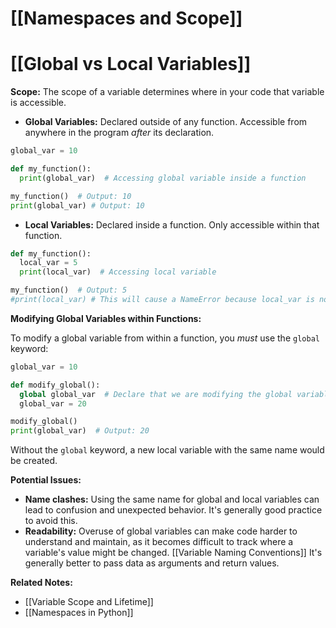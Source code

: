 # [[Namespaces and Scope]]
# [[Global vs Local Variables]] 
**Scope:**  The scope of a variable determines where in your code that variable is accessible.

* **Global Variables:** Declared outside of any function. Accessible from anywhere in the program *after* its declaration.

```python
global_var = 10

def my_function():
  print(global_var)  # Accessing global variable inside a function

my_function()  # Output: 10
print(global_var) # Output: 10
```

* **Local Variables:** Declared inside a function. Only accessible within that function.  

```python
def my_function():
  local_var = 5
  print(local_var)  # Accessing local variable

my_function()  # Output: 5
#print(local_var) # This will cause a NameError because local_var is not accessible here.
```

**Modifying Global Variables within Functions:**

To modify a global variable from within a function, you *must* use the `global` keyword:

```python
global_var = 10

def modify_global():
  global global_var  # Declare that we are modifying the global variable
  global_var = 20

modify_global()
print(global_var)  # Output: 20
```

Without the `global` keyword, a new local variable with the same name would be created.

**Potential Issues:**

* **Name clashes:** Using the same name for global and local variables can lead to confusion and unexpected behavior.  It's generally good practice to avoid this.
* **Readability:** Overuse of global variables can make code harder to understand and maintain, as it becomes difficult to track where a variable's value might be changed.  [[Variable Naming Conventions]]  It's generally better to pass data as arguments and return values.


**Related Notes:**

* [[Variable Scope and Lifetime]]
* [[Namespaces in Python]]

